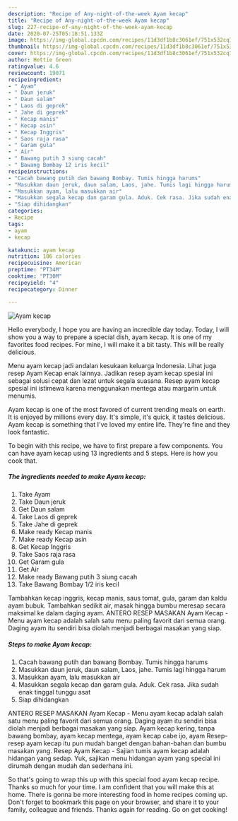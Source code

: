 ```yaml
---
description: "Recipe of Any-night-of-the-week Ayam kecap"
title: "Recipe of Any-night-of-the-week Ayam kecap"
slug: 227-recipe-of-any-night-of-the-week-ayam-kecap
date: 2020-07-25T05:18:51.133Z
image: https://img-global.cpcdn.com/recipes/11d3df1b8c3061ef/751x532cq70/ayam-kecap-foto-resep-utama.jpg
thumbnail: https://img-global.cpcdn.com/recipes/11d3df1b8c3061ef/751x532cq70/ayam-kecap-foto-resep-utama.jpg
cover: https://img-global.cpcdn.com/recipes/11d3df1b8c3061ef/751x532cq70/ayam-kecap-foto-resep-utama.jpg
author: Hettie Green
ratingvalue: 4.6
reviewcount: 19071
recipeingredient:
- " Ayam"
- " Daun jeruk"
- " Daun salam"
- " Laos di geprek"
- " Jahe di geprek"
- " Kecap manis"
- " Kecap asin"
- " Kecap Inggris"
- " Saos raja rasa"
- " Garam gula"
- " Air"
- " Bawang putih 3 siung cacah"
- " Bawang Bombay 12 iris kecil"
recipeinstructions:
- "Cacah bawang putih dan bawang Bombay. Tumis hingga harums"
- "Masukkan daun jeruk, daun salam, Laos, jahe. Tumis lagi hingga harum"
- "Masukkan ayam, lalu masukkan air"
- "Masukkan segala kecap dan garam gula. Aduk. Cek rasa. Jika sudah enak tinggal tunggu asat"
- "Siap dihidangkan"
categories:
- Recipe
tags:
- ayam
- kecap

katakunci: ayam kecap 
nutrition: 106 calories
recipecuisine: American
preptime: "PT34M"
cooktime: "PT30M"
recipeyield: "4"
recipecategory: Dinner

---
```



![Ayam kecap](https://img-global.cpcdn.com/recipes/11d3df1b8c3061ef/751x532cq70/ayam-kecap-foto-resep-utama.jpg)

Hello everybody, I hope you are having an incredible day today. Today, I will show you a way to prepare a special dish, ayam kecap. It is one of my favorites food recipes. For mine, I will make it a bit tasty. This will be really delicious.

Menu ayam kecap jadi andalan kesukaan keluarga Indonesia. Lihat juga resep Ayam Kecap enak lainnya. Jadikan resep ayam kecap spesial ini sebagai solusi cepat dan lezat untuk segala suasana. Resep ayam kecap spesial ini istimewa karena menggunakan mentega atau margarin untuk menumis.

Ayam kecap is one of the most favored of current trending meals on earth. It is enjoyed by millions every day. It's simple, it's quick, it tastes delicious. Ayam kecap is something that I've loved my entire life. They're fine and they look fantastic.


To begin with this recipe, we have to first prepare a few components. You can have ayam kecap using 13 ingredients and 5 steps. Here is how you cook that.

<!--inarticleads1-->

##### The ingredients needed to make Ayam kecap:

1. Take  Ayam
1. Take  Daun jeruk
1. Get  Daun salam
1. Take  Laos di geprek
1. Take  Jahe di geprek
1. Make ready  Kecap manis
1. Make ready  Kecap asin
1. Get  Kecap Inggris
1. Take  Saos raja rasa
1. Get  Garam gula
1. Get  Air
1. Make ready  Bawang putih 3 siung cacah
1. Take  Bawang Bombay 1/2 iris kecil


Tambahkan kecap inggris, kecap manis, saus tomat, gula, garam dan kaldu ayam bubuk. Tambahkan sedikit air, masak hingga bumbu meresap secara maksimal ke dalam daging ayam. ANTERO RESEP MASAKAN Ayam Kecap - Menu ayam kecap adalah salah satu menu paling favorit dari semua orang. Daging ayam itu sendiri bisa diolah menjadi berbagai masakan yang siap. 

<!--inarticleads2-->

##### Steps to make Ayam kecap:

1. Cacah bawang putih dan bawang Bombay. Tumis hingga harums
1. Masukkan daun jeruk, daun salam, Laos, jahe. Tumis lagi hingga harum
1. Masukkan ayam, lalu masukkan air
1. Masukkan segala kecap dan garam gula. Aduk. Cek rasa. Jika sudah enak tinggal tunggu asat
1. Siap dihidangkan


ANTERO RESEP MASAKAN Ayam Kecap - Menu ayam kecap adalah salah satu menu paling favorit dari semua orang. Daging ayam itu sendiri bisa diolah menjadi berbagai masakan yang siap. Ayam kecap kering, tanpa bawang bombay, ayam kecap mentega, ayam kecap cabe ijo, ayam Resep-resep ayam kecap itu pun mudah banget dengan bahan-bahan dan bumbu masakan yang. Resep Ayam Kecap - Sajian tumis ayam kecap adalah hidangan yang sedap. Yuk, sajikan menu hidangan ayam yang special ini dirumah dengan mudah dan sederhana ini. 

So that's going to wrap this up with this special food ayam kecap recipe. Thanks so much for your time. I am confident that you will make this at home. There is gonna be more interesting food in home recipes coming up. Don't forget to bookmark this page on your browser, and share it to your family, colleague and friends. Thanks again for reading. Go on get cooking!
